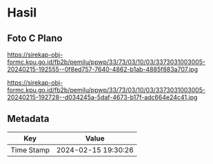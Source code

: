 # Hasil

## Foto C Plano

https://sirekap-obj-formc.kpu.go.id/fb2b/pemilu/ppwp/33/73/03/10/03/3373031003005-20240215-192555--0f8ed757-7640-4862-b1ab-4885f883a707.jpg

https://sirekap-obj-formc.kpu.go.id/fb2b/pemilu/ppwp/33/73/03/10/03/3373031003005-20240215-192728--d034245a-5daf-4673-b17f-adc664e24c41.jpg


## Metadata

| Key        | Value               |
| ---------- | ------------------- |
| Time Stamp | 2024-02-15 19:30:26 |



